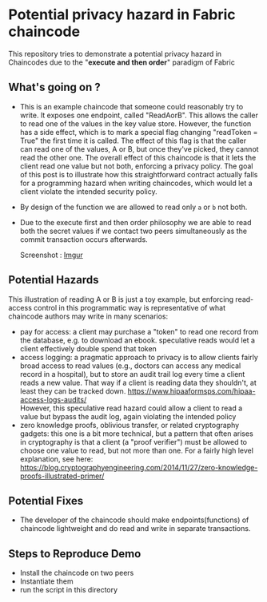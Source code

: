 # Potential privacy hazard in Fabric chaincode
This repository tries to demonstrate a potential privacy hazard in Chaincodes due to the "**execute and then order**" paradigm of Fabric

## What's going on ?
* This is an example chaincode that someone could reasonably try to write. It exposes one endpoint, called "ReadAorB". 
This allows the caller to read one of the values in the key value store. However, the function has a side effect, which is to mark a special flag changing "readToken = True" 
the first time it is called. The effect of this flag is that the caller can read one of the values, A or B, but once they've picked, they cannot read the other one. 
The overall effect of this chaincode is that it lets the client read one value but not both, enforcing a privacy policy.
The goal of this post is to illustrate how this straightforward contract actually falls for a programming hazard when writing chaincodes, which would let a client violate 
the intended security policy.
* By design of the function we are allowed to read only `a` or `b` not both.
* Due to the execute first and then order philosophy we are able to read both the secret values if we contact two peers simultaneously
    as the commit transaction occurs afterwards.

    Screenshot : [Imgur](https://i.imgur.com/qvc7iFB.png)

## Potential Hazards
This illustration of reading A or B is just a toy example, but enforcing read-access control in this programmatic way is representative of what chaincode authors may write in 
many scenarios:
* pay for access: a client may purchase a "token" to read one record from the database, e.g. to download an ebook. speculative reads would let a client effectively double 
  spend that token
* access logging: a pragmatic approach to privacy is to allow clients fairly broad access to read values (e.g., doctors can access any medical record in a hospital),
  but to store an audit trail log every time a client reads a new value. That way if a client is reading data they shouldn't, at least they can be tracked 
  down. https://www.hipaaformsps.com/hipaa-access-logs-audits/  
  However, this speculative read hazard could allow a client to read a value but bypass the audit log, again violating the intended policy
* zero knowledge proofs, oblivious transfer, or related cryptography gadgets: 
 this one is a bit more technical, but a pattern that often arises in cryptography is that a client (a "proof verifier") must be allowed to choose one value to read, 
 but not more than one. For a fairly high level explanation, see here: https://blog.cryptographyengineering.com/2014/11/27/zero-knowledge-proofs-illustrated-primer/

## Potential Fixes
* The developer of the chaincode should make endpoints(functions) of chaincode lightweight and do read and write in separate
    transactions.

## Steps to Reproduce Demo
* Install the chaincode on two peers
* Instantiate them 
* run the script in this directory

